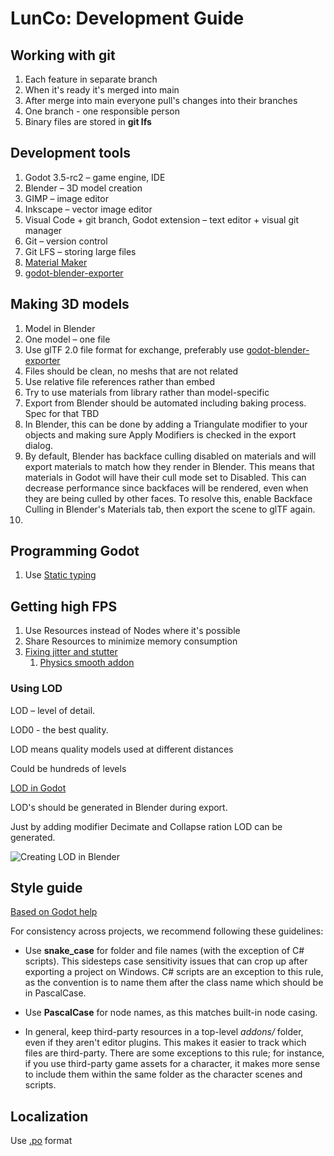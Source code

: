 # LunCo: Development Guide

## Working with git
1. Each feature in separate branch
2. When it's ready it's merged into main
3. After merge into main everyone pull's changes into their branches
4. One branch - one responsible person
5. Binary files are stored in **git lfs**
   
## Development tools
1. Godot 3.5-rc2 – game engine, IDE 
2. Blender – 3D model creation
3. GIMP – image editor
4. Inkscape – vector image editor 
5. Visual Code + git branch, Godot extension – text editor + visual git manager
6. Git – version control
7. Git LFS – storing large files
8. [Material Maker](https://github.com/RodZill4/material-maker)
9. [godot-blender-exporter](https://github.com/godotengine/godot-blender-exporter)

## Making 3D models
1. Model in Blender
2. One model – one file
3. Use glTF 2.0 file format for exchange, preferably use [godot-blender-exporter](https://github.com/godotengine/godot-blender-exporter)
4. Files should be clean, no meshs that are not related
5. Use relative file references rather than embed
6. Try to use materials from library rather than model-specific
7. Export from Blender should be automated including baking process. Spec for that TBD
8. In Blender, this can be done by adding a Triangulate modifier to your objects and making sure Apply Modifiers is checked in the export dialog.
9. By default, Blender has backface culling disabled on materials and will export materials to match how they render in Blender. This means that materials in Godot will have their cull mode set to Disabled. This can decrease performance since backfaces will be rendered, even when they are being culled by other faces. To resolve this, enable Backface Culling in Blender's Materials tab, then export the scene to glTF again.
10. 

## Programming Godot
1. Use [Static typing](https://docs.godotengine.org/en/stable/tutorials/scripting/gdscript/static_typing.html)
   

## Getting high FPS
1. Use Resources instead of Nodes where it's possible
2. Share Resources to minimize memory consumption
3. [Fixing jitter and stutter](https://docs.godotengine.org/en/stable/tutorials/rendering/jitter_stutter.html)
   1. [Physics smooth addon](https://github.com/lawnjelly/smoothing-addon)

### Using LOD
LOD – level of detail. 

LOD0 - the best quality. 

LOD means quality models used at different distances

Could be hundreds of levels

[LOD in Godot](https://docs.godotengine.org/en/3.0/tutorials/3d/3d_performance_and_limitations.html?highlight=lod#level-of-detail-lod)

LOD's should be generated in Blender during export.

Just by adding modifier Decimate and Collapse ration LOD can be generated. 

![Creating LOD in Blender](./assets/AthleteRover-lod.jpg "Creating LOD in Blender")

## Style guide

[Based on Godot help](https://docs.godotengine.org/en/stable/tutorials/best_practices/project_organization.html)

For consistency across projects, we recommend following these guidelines:

* Use **snake_case** for folder and file names (with the exception of C# scripts). This sidesteps case sensitivity issues that can crop up after exporting a project on Windows. C# scripts are an exception to this rule, as the convention is to name them after the class name which should be in PascalCase.

* Use **PascalCase** for node names, as this matches built-in node casing.

* In general, keep third-party resources in a top-level *addons/* folder, even if they aren't editor plugins. This makes it easier to track which files are third-party. There are some exceptions to this rule; for instance, if you use third-party game assets for a character, it makes more sense to include them within the same folder as the character scenes and scripts.

## Localization
Use [.po](https://docs.godotengine.org/en/stable/tutorials/i18n/localization_using_gettext.html#doc-localization-using-gettext) format
